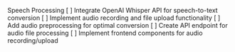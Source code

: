 Speech Processing
[ ] Integrate OpenAI Whisper API for speech-to-text conversion
[ ] Implement audio recording and file upload functionality
[ ] Add audio preprocessing for optimal conversion
[ ] Create API endpoint for audio file processing
[ ] Implement frontend components for audio recording/upload

